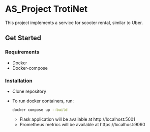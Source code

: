 # AS_Project TrotiNet
This project implements a service for scooter rental, similar to Uber. 
## Get Started
### Requirements
- Docker
- Docker-compose

### Installation
- Clone repository
- To run docker containers, run:

    ```bash
    docker compose up --build
    ```
    - Flask application will be available at http://localhost:5001
    - Prometheus metrics will be available at https://localhost:9090
